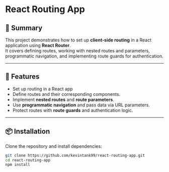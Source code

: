 # React Routing App

## 📖 Summary  

This project demonstrates how to set up **client-side routing** in a React application using **React Router**.  
It covers defining routes, working with nested routes and parameters, programmatic navigation, and implementing route guards for authentication.  

---

## 🚀 Features

- Set up routing in a React app
- Define routes and their corresponding components.  
- Implement **nested routes** and **route parameters**.  
- Use **programmatic navigation** and pass data via URL parameters.  
- Protect routes with **route guards** and authentication logic.  

---

## 📦 Installation

Clone the repository and install dependencies:

```bash
git clone https://github.com/kevintank99/react-routing-app.git
cd react-routing-app
npm install
